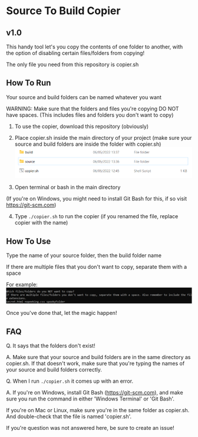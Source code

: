 # Source To Build Copier
## v1.0
This handy tool let's you copy the contents of one folder to another, with the option of disabling certain files/folders from copying!

The only file you need from this repository is copier.sh

## How To Run
Your source and build folders can be named whatever you want

WARNING: Make sure that the folders and files you're copying DO NOT have spaces. (This includes files and folders you don't want to copy)

1. To use the copier, download this repository (obviously)

2. Place copier.sh inside the main directory of your project (make sure your source and build folders are inside the folder with copier.sh)
![Image of Main Directory](https://github.com/Tommeeboi/S2BCopier/blob/master/sameDirectory.png?raw=true)
3. Open terminal or bash in the main directory

(If you're on Windows, you might need to install Git Bash for this, if so visit https://git-scm.com)

4. Type `./copier.sh` to run the copier (if you renamed the file, replace copier with the name)

## How To Use
Type the name of your source folder, then the build folder name

If there are multiple files that you don't want to copy, separate them with a space

For example:
![Files to not copy](https://github.com/Tommeeboi/S2BCopier/blob/master/noPeeking.png?raw=true)

Once you've done that, let the magic happen!

## FAQ
Q. It says that the folders don't exist!

A. Make sure that your source and build folders are in the same directory as copier.sh. If that doesn't work, make sure that you're typing the names of your source and build folders correctly.

Q. When I run `./copier.sh` it comes up with an error.

A. If you're on Windows, install Git Bash (https://git-scm.com), and make sure you run the command in either 'Windows Terminal' or 'Git Bash'.

If you're on Mac or Linux, make sure you're in the same folder as copier.sh. And double-check that the file is named 'copier.sh'.

If you're question was not answered here, be sure to create an issue!